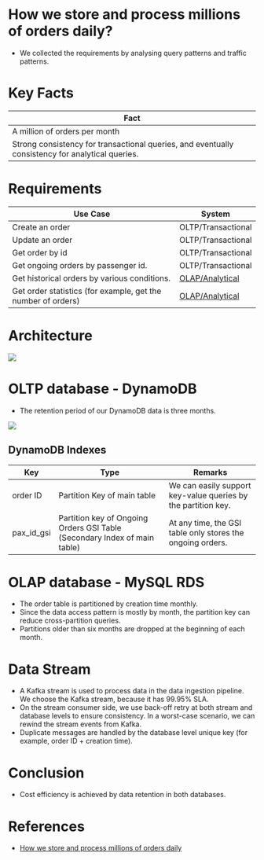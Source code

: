 # How we store and process millions of orders daily?
- We collected the requirements by analysing query patterns and traffic patterns.

# Key Facts

| Fact                                                                                             |
|--------------------------------------------------------------------------------------------------|
| A million of orders per month                                                                    |
| Strong consistency for transactional queries, and eventually consistency for analytical queries. |

# Requirements

| Use Case                                                     | System                                                                                   |
|--------------------------------------------------------------|------------------------------------------------------------------------------------------|
| Create an order                                              | OLTP/Transactional                                                                       |
| Update an order                                              | OLTP/Transactional                                                                       |
| Get order by id                                              | OLTP/Transactional                                                                       |
| Get ongoing orders by passenger id.                          | OLTP/Transactional                                                                       |
| Get historical orders by various conditions.                 | [OLAP/Analytical](../1_HLDDesignComponents/0_SystemGlossaries/BigData/DataWarehouses.md) |
| Get order statistics (for example, get the number of orders) | [OLAP/Analytical](../1_HLDDesignComponents/0_SystemGlossaries/BigData/DataWarehouses.md) |

# Architecture

![](https://engineering.grab.com/img/how-we-store-millions-orders/image1.png)

# OLTP database - DynamoDB
- The retention period of our DynamoDB data is three months.

![](https://engineering.grab.com/img/how-we-store-millions-orders/image2.png)

## DynamoDB Indexes

| Key        | Type                                                                      | Remarks                                                       |
|------------|---------------------------------------------------------------------------|---------------------------------------------------------------|
| order ID   | Partition Key of main table                                               | We can easily support key-value queries by the partition key. |
| pax_id_gsi | Partition key of Ongoing Orders GSI Table (Secondary Index of main table) | At any time, the GSI table only stores the ongoing orders.                                                              |

# OLAP database - MySQL RDS
- The order table is partitioned by creation time monthly. 
- Since the data access pattern is mostly by month, the partition key can reduce cross-partition queries. 
- Partitions older than six months are dropped at the beginning of each month.

# Data Stream
- A Kafka stream is used to process data in the data ingestion pipeline. We choose the Kafka stream, because it has 99.95% SLA.
- On the stream consumer side, we use back-off retry at both stream and database levels to ensure consistency. In a worst-case scenario, we can rewind the stream events from Kafka.
- Duplicate messages are handled by the database level unique key (for example, order ID + creation time).

# Conclusion
- Cost efficiency is achieved by data retention in both databases.

# References
- [How we store and process millions of orders daily](https://engineering.grab.com/how-we-store-millions-orders)

